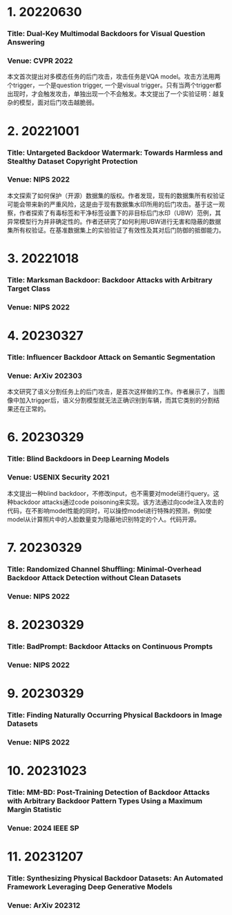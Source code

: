 # 1. 20220630
### Title: Dual-Key Multimodal Backdoors for Visual Question Answering
### Venue: CVPR 2022
本文首次提出对多模态任务的后门攻击，攻击任务是VQA model。攻击方法用两个trigger，一个是question trigger, 一个是visual trigger。只有当两个trigger都出现时，才会触发攻击，单独出现一个不会触发。本文提出了一个实验证明：越复杂的模型，面对后门攻击越脆弱。
# 2. 20221001
### Title: Untargeted Backdoor Watermark: Towards Harmless and Stealthy Dataset Copyright Protection
### Venue: NIPS 2022
本文探索了如何保护（开源）数据集的版权。作者发现，现有的数据集所有权验证可能会带来新的严重风险，这是由于现有数据集水印所用的后门攻击。基于这一观察，作者探索了有毒标签和干净标签设置下的非目标后门水印（UBW）范例，其异常模型行为并非确定性的。作者还研究了如何利用UBW进行无害和隐蔽的数据集所有权验证。在基准数据集上的实验验证了有效性及其对后门防御的抵御能力。
# 3. 20221018
### Title: Marksman Backdoor: Backdoor Attacks with Arbitrary Target Class
### Venue: NIPS 2022


# 4. 20230327
### Title: Influencer Backdoor Attack on Semantic Segmentation
### Venue: ArXiv 202303
本文研究了语义分割任务上的后门攻击，是首次这样做的工作。作者展示了，当图像中加入trigger后，语义分割模型就无法正确识别到车辆，而其它类别的分割结果还在正常的。
# 6. 20230329
### Title: Blind Backdoors in Deep Learning Models
### Venue: USENIX Security 2021
本文提出一种blind backdoor，不修改input，也不需要对model进行query。这种backdoor attacks通过code poisoning来实现。该方法通过向code注入攻击的代码，在不影响model性能的同时，可以操控model进行特殊的预测，例如使model从计算照片中的人脸数量变为隐蔽地识别特定的个人。代码开源。
# 7. 20230329
### Title: Randomized Channel Shuffling: Minimal-Overhead Backdoor Attack Detection without Clean Datasets
### Venue: NIPS 2022

# 8. 20230329
### Title: BadPrompt: Backdoor Attacks on Continuous Prompts 
### Venue: NIPS 2022

# 9. 20230329
### Title: Finding Naturally Occurring Physical Backdoors in Image Datasets
### Venue: NIPS 2022


# 10. 20231023
### Title: MM-BD: Post-Training Detection of Backdoor Attacks with Arbitrary Backdoor Pattern Types Using a Maximum Margin Statistic
### Venue: 2024 IEEE SP

# 11. 20231207
### Title: Synthesizing Physical Backdoor Datasets: An Automated Framework Leveraging Deep Generative Models
### Venue: ArXiv 202312

























